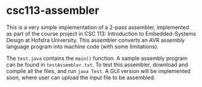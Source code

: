 # csc113-assembler
This is a very simple implementation of a 2-pass assembler, implemented as part of the course project in CSC 113: Introduction to 
Embedded-Systems Design at Hofstra University. This assembler converts an AVR assembly language program into machine code (with some limitations).

The `test.java` contains the `main()` function. A sample assembly program can be found in `testAssembler.txt`. To test this assembler, download and compile all the files, and run `java Test`. A GUI version will be implemented soon, where user can upload the input file to be assembled.
